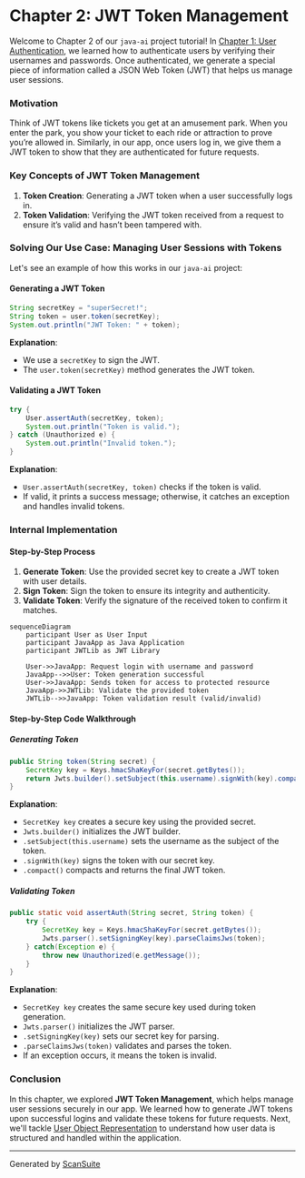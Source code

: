 # Chapter 2: JWT Token Management

Welcome to Chapter 2 of our `java-ai` project tutorial! In [Chapter 1: User Authentication](01_user_authentication_.md), we learned how to authenticate users by verifying their usernames and passwords. Once authenticated, we generate a special piece of information called a JSON Web Token (JWT) that helps us manage user sessions.

### Motivation

Think of JWT tokens like tickets you get at an amusement park. When you enter the park, you show your ticket to each ride or attraction to prove you’re allowed in. Similarly, in our app, once users log in, we give them a JWT token to show that they are authenticated for future requests.

### Key Concepts of JWT Token Management

1. **Token Creation**: Generating a JWT token when a user successfully logs in.
2. **Token Validation**: Verifying the JWT token received from a request to ensure it’s valid and hasn’t been tampered with.

### Solving Our Use Case: Managing User Sessions with Tokens

Let's see an example of how this works in our `java-ai` project:

#### Generating a JWT Token

```java
String secretKey = "superSecret!";
String token = user.token(secretKey);
System.out.println("JWT Token: " + token);
```

**Explanation**:
- We use a `secretKey` to sign the JWT.
- The `user.token(secretKey)` method generates the JWT token.

#### Validating a JWT Token

```java
try {
    User.assertAuth(secretKey, token);
    System.out.println("Token is valid.");
} catch (Unauthorized e) {
    System.out.println("Invalid token.");
}
```

**Explanation**:
- `User.assertAuth(secretKey, token)` checks if the token is valid.
- If valid, it prints a success message; otherwise, it catches an exception and handles invalid tokens.

### Internal Implementation

#### Step-by-Step Process

1. **Generate Token**: Use the provided secret key to create a JWT token with user details.
2. **Sign Token**: Sign the token to ensure its integrity and authenticity.
3. **Validate Token**: Verify the signature of the received token to confirm it matches.

```mermaid
sequenceDiagram
    participant User as User Input
    participant JavaApp as Java Application
    participant JWTLib as JWT Library

    User->>JavaApp: Request login with username and password
    JavaApp-->>User: Token generation successful
    User->>JavaApp: Sends token for access to protected resource
    JavaApp->>JWTLib: Validate the provided token
    JWTLib-->>JavaApp: Token validation result (valid/invalid)
```

#### Step-by-Step Code Walkthrough

##### **Generating Token**

```java
public String token(String secret) {
    SecretKey key = Keys.hmacShaKeyFor(secret.getBytes());
    return Jwts.builder().setSubject(this.username).signWith(key).compact();
}
```

**Explanation**:
- `SecretKey key` creates a secure key using the provided secret.
- `Jwts.builder()` initializes the JWT builder.
- `.setSubject(this.username)` sets the username as the subject of the token.
- `.signWith(key)` signs the token with our secret key.
- `.compact()` compacts and returns the final JWT token.

##### **Validating Token**

```java
public static void assertAuth(String secret, String token) {
    try {
        SecretKey key = Keys.hmacShaKeyFor(secret.getBytes());
        Jwts.parser().setSigningKey(key).parseClaimsJws(token);
    } catch(Exception e) {
        throw new Unauthorized(e.getMessage());
    }
}
```

**Explanation**:
- `SecretKey key` creates the same secure key used during token generation.
- `Jwts.parser()` initializes the JWT parser.
- `.setSigningKey(key)` sets our secret key for parsing.
- `.parseClaimsJws(token)` validates and parses the token.
- If an exception occurs, it means the token is invalid.

### Conclusion

In this chapter, we explored **JWT Token Management**, which helps manage user sessions securely in our app. We learned how to generate JWT tokens upon successful logins and validate these tokens for future requests. Next, we'll tackle [User Object Representation](03_user_object_representation_.md) to understand how user data is structured and handled within the application.

---

Generated by [ScanSuite](https://scansuite.gitbook.io/scansuite)